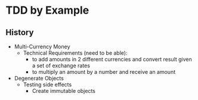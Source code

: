 TDD by Example
==============

History
-------
* Multi-Currency Money
    * Technical Requirements (need to be able):
        * to add amounts in 2 different currencies and convert result given a set of exchange rates
        * to multiply an amount by a number and receive an amount
* Degenerate Objects
    * Testing side effects
        * Create immutable objects
